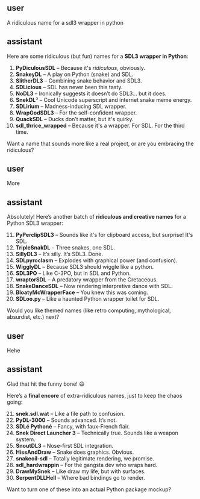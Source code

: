 ## user
A ridiculous name for a sdl3 wrapper in python
## assistant

Here are some ridiculous (but fun) names for a **SDL3 wrapper in Python**:

1. **PyDiculousSDL** – Because it's *ridiculous*, obviously.
2. **SnakeyDL** – A play on Python (snake) and SDL.
3. **SlitherDL3** – Combining snake behavior and SDL3.
4. **SDLicious** – SDL has never been this tasty.
5. **NoDL3** – Ironically suggests it doesn’t do SDL3... but it does.
6. **SnekDL³** – Cool Unicode superscript and internet snake meme energy.
7. **SDLirium** – Madness-inducing SDL wrapper.
8. **WrapGodSDL3** – For the self-confident wrapper.
9. **QuackSDL** – Ducks don’t matter, but it's quirky.
10. **sdl_thrice_wrapped** – Because it's a wrapper. For SDL. For the third time.

Want a name that sounds more like a real project, or are you embracing the ridiculous?
## user
More
## assistant
Absolutely! Here’s another batch of **ridiculous and creative names** for a Python SDL3 wrapper:

11. **PyPerclipSDL3** – Sounds like it's for clipboard access, but surprise! It's SDL.
12. **TripleSnakDL** – Three snakes, one SDL.
13. **SillyDL3** – It’s silly. It’s SDL3. Done.
14. **SDLpyroclasm** – Explodes with graphical power (and confusion).
15. **WigglyDL** – Because SDL3 should wiggle like a python.
16. **SDL3PO** – Like C-3PO, but in SDL and Python.
17. **wraptorSDL** – A predatory wrapper from the Cretaceous.
18. **SnakeDanceSDL** – Now rendering interpretive dance with SDL.
19. **BloatyMcWrapperFace** – You knew this was coming.
20. **SDLoo.py** – Like a haunted Python wrapper toilet for SDL.

Would you like themed names (like retro computing, mythological, absurdist, etc.) next?
## user
Hehe
## assistant
Glad that hit the funny bone! 😄

Here’s a **final encore** of extra-ridiculous names, just to keep the chaos going:

21. **snek.sdl.wat** – Like a file path to confusion.
22. **PyDL-3000** – Sounds advanced. It’s not.
23. **SDLé Pythoné** – Fancy, with faux-French flair.
24. **Snek Direct Launcher 3** – Technically true. Sounds like a weapon system.
25. **SnoutDL3** – Nose-first SDL integration.
26. **HissAndDraw** – Snake does graphics. Obvious.
27. **snakeoil-sdl** – Totally legitimate rendering, we promise.
28. **sdl_hardwrappin** – For the gangsta dev who wraps hard.
29. **DrawMySnek** – Like draw my life, but with surfaces.
30. **SerpentDLLHell** – Where bad bindings go to render.

Want to turn one of these into an actual Python package mockup?